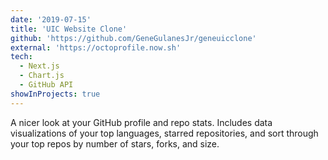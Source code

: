 ```yaml
---
date: '2019-07-15'
title: 'UIC Website Clone'
github: 'https://github.com/GeneGulanesJr/geneuicclone'
external: 'https://octoprofile.now.sh'
tech:
  - Next.js
  - Chart.js
  - GitHub API
showInProjects: true
---
```


A nicer look at your GitHub profile and repo stats. Includes data visualizations of your top languages, starred repositories, and sort through your top repos by number of stars, forks, and size.

